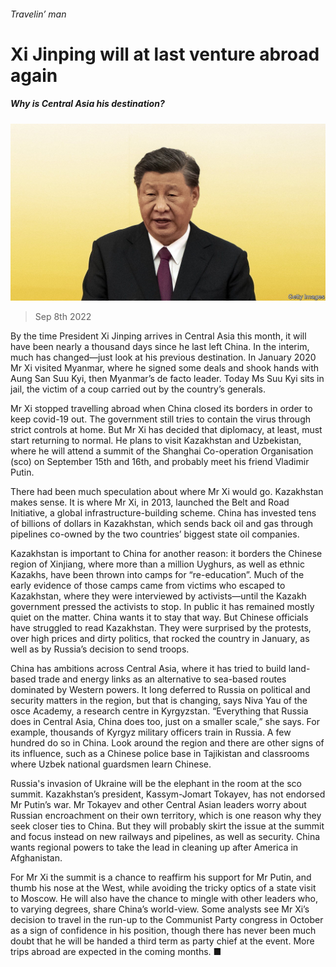 ###### Travelin’ man

# Xi Jinping will at last venture abroad again 

##### Why is Central Asia his destination? 

![image](images/20220910_CNP501.jpg) 

> Sep 8th 2022 

By the time President Xi Jinping arrives in Central Asia this month, it will have been nearly a thousand days since he last left China. In the interim, much has changed—just look at his previous destination. In January 2020 Mr Xi visited Myanmar, where he signed some deals and shook hands with Aung San Suu Kyi, then Myanmar’s de facto leader. Today Ms Suu Kyi sits in jail, the victim of a coup carried out by the country’s generals.

Mr Xi stopped travelling abroad when China closed its borders in order to keep covid-19 out. The government still tries to contain the virus through strict controls at home. But Mr Xi has decided that diplomacy, at least, must start returning to normal. He plans to visit Kazakhstan and Uzbekistan, where he will attend a summit of the Shanghai Co-operation Organisation (sco) on September 15th and 16th, and probably meet his friend Vladimir Putin.

There had been much speculation about where Mr Xi would go. Kazakhstan makes sense. It is where Mr Xi, in 2013, launched the Belt and Road Initiative, a global infrastructure-building scheme. China has invested tens of billions of dollars in Kazakhstan, which sends back oil and gas through pipelines co-owned by the two countries’ biggest state oil companies. 

Kazakhstan is important to China for another reason: it borders the Chinese region of Xinjiang, where more than a million Uyghurs, as well as ethnic Kazakhs, have been thrown into camps for “re-education”. Much of the early evidence of those camps came from victims who escaped to Kazakhstan, where they were interviewed by activists—until the Kazakh government pressed the activists to stop. In public it has remained mostly quiet on the matter. China wants it to stay that way. But Chinese officials have struggled to read Kazakhstan. They were surprised by the protests, over high prices and dirty politics, that rocked the country in January, as well as by Russia’s decision to send troops.

China has ambitions across Central Asia, where it has tried to build land-based trade and energy links as an alternative to sea-based routes dominated by Western powers. It long deferred to Russia on political and security matters in the region, but that is changing, says Niva Yau of the osce Academy, a research centre in Kyrgyzstan. “Everything that Russia does in Central Asia, China does too, just on a smaller scale,” she says. For example, thousands of Kyrgyz military officers train in Russia. A few hundred do so in China. Look around the region and there are other signs of its influence, such as a Chinese police base in Tajikistan and classrooms where Uzbek national guardsmen learn Chinese.

Russia&#39;s invasion of Ukraine will be the elephant in the room at the sco summit. Kazakhstan’s president, Kassym-Jomart Tokayev, has not endorsed Mr Putin’s war. Mr Tokayev and other Central Asian leaders worry about Russian encroachment on their own territory, which is one reason why they seek closer ties to China. But they will probably skirt the issue at the summit and focus instead on new railways and pipelines, as well as security. China wants regional powers to take the lead in cleaning up after America in Afghanistan.

For Mr Xi the summit is a chance to reaffirm his support for Mr Putin, and thumb his nose at the West, while avoiding the tricky optics of a state visit to Moscow. He will also have the chance to mingle with other leaders who, to varying degrees, share China’s world-view. Some analysts see Mr Xi’s decision to travel in the run-up to the Communist Party congress in October as a sign of confidence in his position, though there has never been much doubt that he will be handed a third term as party chief at the event. More trips abroad are expected in the coming months. ■


